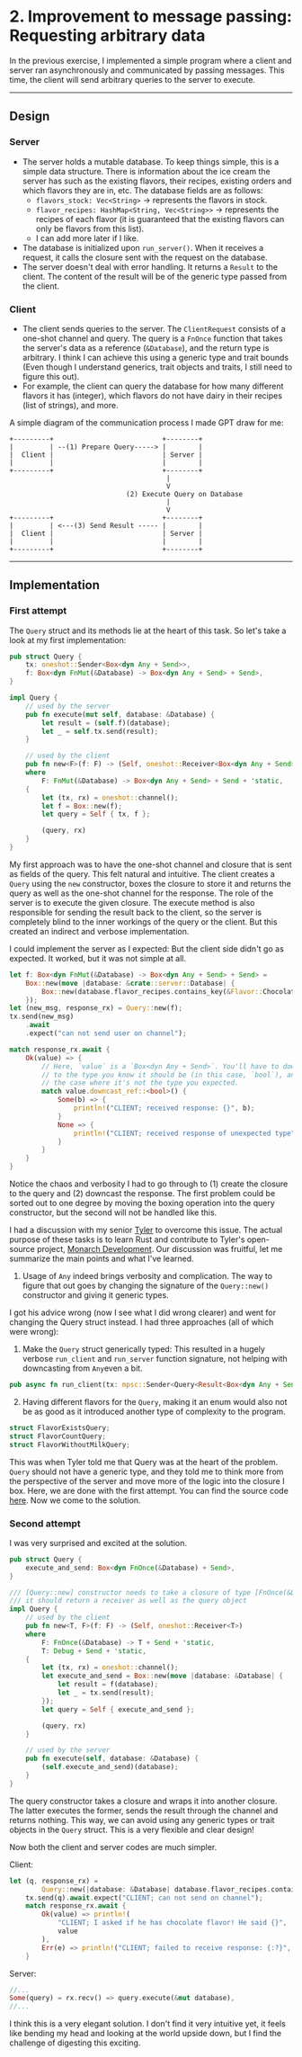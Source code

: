 # 2. Improvement to message passing: Requesting arbitrary data

In the previous exercise, I implemented a simple program where a client and server ran asynchronously and communicated by passing messages. This time, the client will send arbitrary queries to the server to execute.

---
## Design

### Server
- The server holds a mutable database. To keep things simple, this is a simple data structure. There is information about the ice cream the server has such as the existing flavors, their recipes, existing orders and which flavors they are in, etc. The database fields are as follows:
  - `flavors_stock: Vec<String>` -> represents the flavors in stock. 
  - `flavor_recipes: HashMap<String, Vec<String>>` -> represents the recipes of each flavor (it is guaranteed that the existing flavors can only be flavors from this list).
  - I can add more later if I like.
- The database is initialized upon `run_server()`. When it receives a request, it calls the closure sent with the request on the database.
- The server doesn't deal with error handling. It returns a `Result` to the client. The content of the result will be of the generic type passed from the client.

### Client
- The client sends queries to the server. The `ClientRequest` consists of a one-shot channel and query. The query is a `FnOnce` function that takes the server's data as a reference (`&Database`), and the return type is arbitrary. I think I can achieve this using a generic type and trait bounds (Even though I understand generics, trait objects and traits, I still need to figure this out).
- For example, the client can query the database for how many different flavors it has (integer), which flavors do not have dairy in their recipes (list of strings), and more.


A simple diagram of the communication process I made GPT draw for me:
```
+---------+                           +--------+
|         | --(1) Prepare Query-----> |        |
|  Client |                           | Server |
|         |                           |        |
+---------+                           +--------+
                                       |
                                       V
                             (2) Execute Query on Database
                                       |
                                       V
+---------+                           +--------+
|         | <---(3) Send Result ----- |        |
|  Client |                           | Server |
|         |                           |        |
+---------+                           +--------+

```

---
## Implementation

### First attempt

The `Query` struct and its methods lie at the heart of this task. So let's take a look at my first implementation:

```rust
pub struct Query {
    tx: oneshot::Sender<Box<dyn Any + Send>>,
    f: Box<dyn FnMut(&Database) -> Box<dyn Any + Send> + Send>,
}

impl Query {
    // used by the server
    pub fn execute(mut self, database: &Database) {
        let result = (self.f)(database);
        let _ = self.tx.send(result);
    }

    // used by the client
    pub fn new<F>(f: F) -> (Self, oneshot::Receiver<Box<dyn Any + Send>>)
    where
        F: FnMut(&Database) -> Box<dyn Any + Send> + Send + 'static,
    {
        let (tx, rx) = oneshot::channel();
        let f = Box::new(f);
        let query = Self { tx, f };

        (query, rx)
    }
}
```

My first approach was to have the one-shot channel and closure that is sent as fields of the query. This felt natural and intuitive. The client creates a `Query` using the `new` constructor, boxes the closure to store it and returns the query as well as the one-shot channel for the response. The role of the server is to execute the given closure. The execute method is also responsible for sending the result back to the client, so the server is completely blind to the inner workings of the query or the client. But this created an indirect and verbose implementation.

I could implement the server as I expected: But the client side didn't go as expected. It worked, but it was not simple at all.
```rust
let f: Box<dyn FnMut(&Database) -> Box<dyn Any + Send> + Send> =
    Box::new(move |database: &crate::server::Database| {
        Box::new(database.flavor_recipes.contains_key(&Flavor::Chocolate))
    });
let (new_msg, response_rx) = Query::new(f);
tx.send(new_msg)
    .await
    .expect("can not send user on channel");

match response_rx.await {
    Ok(value) => {
        // Here, `value` is a `Box<dyn Any + Send>`. You'll have to downcast it
        // to the type you know it should be (in this case, `bool`), and handle
        // the case where it's not the type you expected.
        match value.downcast_ref::<bool>() {
            Some(b) => {
                println!("CLIENT; received response: {}", b);
            }
            None => {
                println!("CLIENT; received response of unexpected type");
            }
        }
    }
}
```

Notice the chaos and verbosity I had to go through to (1) create the closure to the query and (2) downcast the response. The first problem could be sorted out to one degree by moving the boxing operation into the query constructor, but the second will not be handled like this.

I had a discussion with my senior [Tyler](https://github.com/TylerBloom) to overcome this issue. The actual purpose of these tasks is to learn Rust and contribute to Tyler's open-source project, [Monarch Development](https://github.com/MonarchDevelopment). Our discussion was fruitful, let me summarize the main points and what I've learned.

1. Usage of `Any` indeed brings verbosity and complication. The way to figure that out goes by changing the signature of the `Query::new()` constructor and giving it generic types.

I got his advice wrong (now I see what I did wrong clearer) and went for changing the Query struct instead. I had three approaches (all of which were wrong):

1. Make the `Query` struct generically typed: This resulted in a hugely verbose `run_client` and `run_server` function signature, not helping with downcasting from `Any`even a bit.

```rust
pub async fn run_client(tx: mpsc::Sender<Query<Result<Box<dyn Any + Send>, QuError>>>)
```

2. Having different flavors for the `Query`, making it an enum would also not be as good as it introduced another type of complexity to the program.
```rust
struct FlavorExistsQuery;
struct FlavorCountQuery;
struct FlavorWithoutMilkQuery;
```

This was when Tyler told me that Query was at the heart of the problem. `Query` should not have a generic type, and they told me to think more from the perspective of the server and move more of the logic into the closure I box. Here, we are done with the first attempt. You can find the source code [here](https://github.com/akbulutdora/rust-learning-projects/tree/9c46a484135707c3cac8bce9308289b6f9b8eb0e/008.%20rust-icecream-db-query/icecream-db-query). Now we come to the solution.

### Second attempt

I was very surprised and excited at the solution.

```rust
pub struct Query {
    execute_and_send: Box<dyn FnOnce(&Database) + Send>,
}

/// [Query::new] constructor needs to take a closure of type [FnOnce(&Database) -> T + Send + 'static]
/// it should return a receiver as well as the query object
impl Query {
    // used by the client
    pub fn new<T, F>(f: F) -> (Self, oneshot::Receiver<T>)
    where
        F: FnOnce(&Database) -> T + Send + 'static,
        T: Debug + Send + 'static,
    {
        let (tx, rx) = oneshot::channel();
        let execute_and_send = Box::new(move |database: &Database| {
            let result = f(database);
            let _ = tx.send(result);
        });
        let query = Self { execute_and_send };

        (query, rx)
    }

    // used by the server
    pub fn execute(self, database: &Database) {
        (self.execute_and_send)(database);
    }
}
```

The query constructor takes a closure and wraps it into another closure. The latter executes the former, sends the result through the channel and returns nothing. This way, we can avoid using any generic types or trait objects in the `Query` struct. This is a very flexible and clear design!

Now both the client and server codes are much simpler.

Client:
```rust
let (q, response_rx) =
        Query::new(|database: &Database| database.flavor_recipes.contains_key(&Flavor::Chocolate));
    tx.send(q).await.expect("CLIENT; can not send on channel");
    match response_rx.await {
        Ok(value) => println!(
            "CLIENT; I asked if he has chocolate flavor! He said {}",
            value
        ),
        Err(e) => println!("CLIENT; failed to receive response: {:?}", e),
    }
```

Server:
```rust
//...
Some(query) = rx.recv() => query.execute(&mut database),
//...
```

I think this is a very elegant solution. I don't find it very intuitive yet, it feels like bending my head and looking at the world upside down, but I find the challenge of digesting this exciting.